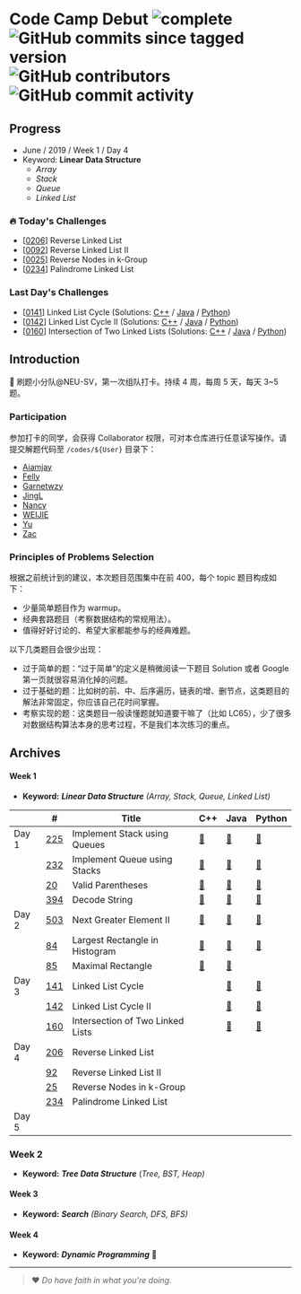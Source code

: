 # Code Camp Debut ![complete](http://progressed.io/bar/0?title=completed) ![GitHub commits since tagged version](https://img.shields.io/github/commits-since/neu-velocity/code-camp-debut/v1.0.0.svg?label=commits) ![GitHub contributors](https://img.shields.io/github/contributors/neu-velocity/code-camp-debut.svg?color=blue&label=participators) ![GitHub commit activity](https://img.shields.io/github/commit-activity/w/neu-velocity/code-camp-debut.svg?color=green)

## Progress
- June / 2019 / Week 1 / Day 4
- Keyword: __Linear Data Structure__
  - _Array_
  - _Stack_
  - _Queue_
  - _Linked List_

### :fire: Today's Challenges
- [[0206](https://leetcode.com/problems/reverse-linked-list/)] Reverse Linked List
- [[0092](https://leetcode.com/problems/reverse-linked-list-ii/)] Reverse Linked List II
- [[0025](https://leetcode.com/problems/reverse-nodes-in-k-group/)] Reverse Nodes in k-Group
- [[0234](https://leetcode.com/problems/palindrome-linked-list/)] Palindrome Linked List

### Last Day's Challenges
- [[0141](https://leetcode.com/problems/linked-list-cycle/)] Linked List Cycle (Solutions: [C++]() / [Java](https://github.com/neu-velocity/code-camp-debut/blob/master/codes/Zac/0141.Solution.java) / [Python](https://github.com/neu-velocity/code-camp-debut/blob/master/codes/Nancy/LC141.py))
- [[0142](https://leetcode.com/problems/linked-list-cycle-ii/)] Linked List Cycle II (Solutions: [C++]() / [Java](https://github.com/neu-velocity/code-camp-debut/blob/master/codes/Zac/0142.Solution.java) / [Python](https://github.com/neu-velocity/code-camp-debut/blob/master/codes/Nancy/LC142.py))
- [[0160](https://leetcode.com/problems/intersection-of-two-linked-lists/)] Intersection of Two Linked Lists (Solutions: [C++]() / [Java](https://github.com/neu-velocity/code-camp-debut/blob/master/codes/Zac/0160.Solution.java) / [Python](https://github.com/neu-velocity/code-camp-debut/blob/master/codes/Nancy/LC160.py))

## Introduction
:rocket: 刷题小分队@NEU-SV，第一次组队打卡。持续 4 周，每周 5 天，每天 3~5 题。

### Participation
参加打卡的同学，会获得 Collaborator 权限，可对本仓库进行任意读写操作。请提交解题代码至 `/codes/${User}` 目录下：
- [Aiamjay](https://github.com/neu-velocity/code-camp-debut/tree/master/codes/Aiamjay)
- [Felly](https://github.com/neu-velocity/code-camp-debut/tree/master/codes/Felly)
- [Garnetwzy](https://github.com/neu-velocity/code-camp-debut/tree/master/codes/Garnetwzy)
- [JingL](https://github.com/neu-velocity/code-camp-debut/tree/master/codes/JingL)
- [Nancy](https://github.com/neu-velocity/code-camp-debut/tree/master/codes/Nancy)
- [WEIJIE](https://github.com/neu-velocity/code-camp-debut/tree/master/codes/WEIJIE)
- [Yu](https://github.com/neu-velocity/code-camp-debut/tree/master/codes/Yu)
- [Zac](https://github.com/neu-velocity/code-camp-debut/tree/master/codes/Zac)

### Principles of Problems Selection
根据之前统计到的建议，本次题目范围集中在前 400，每个 topic 题目构成如下：
- 少量简单题目作为 warmup。
- 经典套路题目（考察数据结构的常规用法）。
- 值得好好讨论的、希望大家都能参与的经典难题。
   
以下几类题目会很少出现：
- 过于简单的题：“过于简单”的定义是稍微阅读一下题目 Solution 或者 Google 第一页就很容易消化掉的问题。
- 过于基础的题：比如树的前、中、后序遍历，链表的增、删节点，这类题目的解法非常固定，你应该自己花时间掌握。
- 考察实现的题：这类题目一般读懂题就知道要干嘛了（比如 LC65），少了很多对数据结构算法本身的思考过程，不是我们本次练习的重点。

## Archives
#### Week 1
- __Keyword:__ ___Linear Data Structure___ _(Array, Stack, Queue, Linked List)_

|       | #                                                                      | Title                            | C++                                                                                                     | Java                                                                                                                              | Python                                                                                                |
|-------|------------------------------------------------------------------------|----------------------------------|---------------------------------------------------------------------------------------------------------|-----------------------------------------------------------------------------------------------------------------------------------|-------------------------------------------------------------------------------------------------------|
| Day 1 | [225](https://leetcode.com/problems/implement-stack-using-queues/)     | Implement Stack using Queues     | [:page_facing_up:](https://github.com/neu-velocity/code-camp-debut/blob/master/codes/Garnetwzy/225.cpp) | [:page_facing_up:](https://github.com/neu-velocity/code-camp-debut/blob/master/codes/WEIJIE/LC%20-225.JAVA)                       | [:page_facing_up:](https://github.com/neu-velocity/code-camp-debut/blob/master/codes/Nancy/LC225.py)  |
|       | [232](https://leetcode.com/problems/implement-queue-using-stacks/)     | Implement Queue using Stacks     | [:page_facing_up:](https://github.com/neu-velocity/code-camp-debut/blob/master/codes/Garnetwzy/232.cpp) | [:page_facing_up:](https://github.com/neu-velocity/code-camp-debut/blob/master/codes/JingL/Sample_ImplementQueueUsingStacks.java) | [:page_facing_up:](https://github.com/neu-velocity/code-camp-debut/blob/master/codes/Nancy/LC232.py)  |
|       | [20](https://leetcode.com/problems/valid-parentheses/)                 | Valid Parentheses                | [:page_facing_up:](https://github.com/neu-velocity/code-camp-debut/blob/master/codes/Garnetwzy/20.cpp)  | [:page_facing_up:](https://github.com/neu-velocity/code-camp-debut/blob/master/codes/Zac/0020.Solution.java)                      | [:page_facing_up:](https://github.com/neu-velocity/code-camp-debut/blob/master/codes/Nancy/LC20.py)   |
|       | [394](https://leetcode.com/problems/decode-string/)                    | Decode String                    | [:page_facing_up:](https://github.com/neu-velocity/code-camp-debut/blob/master/codes/Garnetwzy/394.cpp) | [:page_facing_up:](https://github.com/neu-velocity/code-camp-debut/blob/master/codes/Zac/0394.Solution.java)                      | [:page_facing_up:](https://github.com/neu-velocity/code-camp-debut/blob/master/codes/Nancy/LC394.py)  |
| Day 2 | [503](https://leetcode.com/problems/next-greater-element-ii/)          | Next Greater Element II          | [:page_facing_up:](https://github.com/neu-velocity/code-camp-debut/blob/master/codes/Garnetwzy/503.cpp) | [:page_facing_up:](https://github.com/neu-velocity/code-camp-debut/blob/master/codes/Zac/0503.Solution.java)                      | [:page_facing_up:](https://github.com/neu-velocity/code-camp-debut/blob/master/codes/Nancy/LC503.py)  |
|       | [84](https://leetcode.com/problems/largest-rectangle-in-histogram/)    | Largest Rectangle in Histogram   | [:page_facing_up:](https://github.com/neu-velocity/code-camp-debut/blob/master/codes/Garnetwzy/84.cpp)  | [:page_facing_up:](https://github.com/neu-velocity/code-camp-debut/blob/master/codes/Zac/0084.Solution.java)                      | [:page_facing_up:](https://github.com/neu-velocity/code-camp-debut/blob/master/codes/Nancy/LC84.py )  |
|       | [85](https://leetcode.com/problems/maximal-rectangle/)                 | Maximal Rectangle                | [:page_facing_up:](https://github.com/neu-velocity/code-camp-debut/blob/master/codes/Garnetwzy/85.cpp)  | [:page_facing_up:](https://github.com/neu-velocity/code-camp-debut/blob/master/codes/Zac/0085.Solution.java)                      |                                                                                                       |
| Day 3 | [141](https://leetcode.com/problems/linked-list-cycle/)                | Linked List Cycle                |                                                                                                         | [:page_facing_up:](https://github.com/neu-velocity/code-camp-debut/blob/master/codes/Zac/0141.Solution.java)                      | [:page_facing_up:](https://github.com/neu-velocity/code-camp-debut/blob/master/codes/Nancy/LC141.py)  |
|       | [142](https://leetcode.com/problems/linked-list-cycle-ii/)             | Linked List Cycle II             |                                                                                                         | [:page_facing_up:](https://github.com/neu-velocity/code-camp-debut/blob/master/codes/Zac/0142.Solution.java)                      | [:page_facing_up:](https://github.com/neu-velocity/code-camp-debut/blob/master/codes/Nancy/LC142.py)  |
|       | [160](https://leetcode.com/problems/intersection-of-two-linked-lists/) | Intersection of Two Linked Lists |                                                                                                         | [:page_facing_up:](https://github.com/neu-velocity/code-camp-debut/blob/master/codes/Zac/0160.Solution.java)                      | [:page_facing_up:](https://github.com/neu-velocity/code-camp-debut/blob/master/codes/Nancy/LC160.py)  |
| Day 4 | [206](https://leetcode.com/problems/reverse-linked-list/)              | Reverse Linked List              |                                                                                                         |                                                                                                                                   |                                                                                                       |
|       | [92](https://leetcode.com/problems/reverse-linked-list-ii/)            | Reverse Linked List II           |                                                                                                         |                                                                                                                                   |                                                                                                       |
|       | [25](https://leetcode.com/problems/reverse-nodes-in-k-group/)          | Reverse Nodes in k-Group         |                                                                                                         |                                                                                                                                   |                                                                                                       |
|       | [234](https://leetcode.com/problems/palindrome-linked-list/)           | Palindrome Linked List           |                                                                                                         |                                                                                                                                   |                                                                                                       |
| Day 5 |                                                                        |                                  |                                                                                                         |                                                                                                                                   |                                                                                                       |

### Week 2
- __Keyword:__ ___Tree Data Structure___ (_Tree, BST, Heap)_

#### Week 3
- __Keyword:__ ___Search___ _(Binary Search, DFS, BFS)_

#### Week 4
- __Keyword:__ ___Dynamic Programming___ :construction:

---

>❤ _Do have faith in what you're doing._
